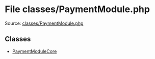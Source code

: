 File classes/PaymentModule.php
=========

Source: [classes/PaymentModule.php](https://github.com/PrestaShop/PrestaShop/blob/1.5.5.0/classes/PaymentModule.php)


Classes
-------

* [PaymentModuleCore](class.PaymentModuleCore.md)

